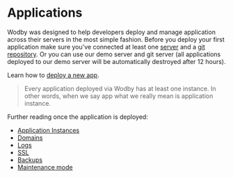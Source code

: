 # Applications

Wodby was designed to help developers deploy and manage application across their servers in the most simple fashion. Before you deploy your first application make sure you've connected at least one [server](../servers/README.md) and a [git repository](../git/README.md). Or you can use our demo server and git server (all applications deployed to our demo server will be automatically destroyed after 12 hours).

Learn how to [deploy a new app](deploy.md). 

> Every application deployed via Wodby has at least one instance. In other words, when we say app what we really mean is application instance. 

Further reading once the application is deployed:

* [Application Instances](instances.md)
* [Domains](domains.md)
* [Logs](logs.md)
* [SSL](ssl.md)
* [Backups](backups.md)
* [Maintenance mode](maintenance-mode.md)
